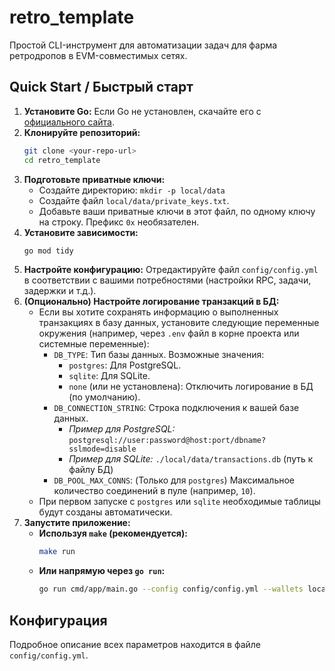 # retro_template

Простой CLI-инструмент для автоматизации задач для фарма ретродропов в EVM-совместимых сетях.

## Quick Start / Быстрый старт

1.  **Установите Go:** Если Go не установлен, скачайте его с [официального сайта](https://go.dev/dl/).
2.  **Клонируйте репозиторий:**
    ```bash
    git clone <your-repo-url>
    cd retro_template
    ```
3.  **Подготовьте приватные ключи:**
    *   Создайте директорию: `mkdir -p local/data`
    *   Создайте файл `local/data/private_keys.txt`.
    *   Добавьте ваши приватные ключи в этот файл, по одному ключу на строку. Префикс `0x` необязателен.
4.  **Установите зависимости:**
    ```bash
    go mod tidy
    ```
5.  **Настройте конфигурацию:** Отредактируйте файл `config/config.yml` в соответствии с вашими потребностями (настройки RPC, задачи, задержки и т.д.).
6.  **(Опционально) Настройте логирование транзакций в БД:**
    *   Если вы хотите сохранять информацию о выполненных транзакциях в базу данных, установите следующие переменные окружения (например, через `.env` файл в корне проекта или системные переменные):
        *   `DB_TYPE`: Тип базы данных. Возможные значения:
            *   `postgres`: Для PostgreSQL.
            *   `sqlite`: Для SQLite.
            *   `none` (или не установлена): Отключить логирование в БД (по умолчанию).
        *   `DB_CONNECTION_STRING`: Строка подключения к вашей базе данных.
            *   *Пример для PostgreSQL:* `postgresql://user:password@host:port/dbname?sslmode=disable`
            *   *Пример для SQLite:* `./local/data/transactions.db` (путь к файлу БД)
        *   `DB_POOL_MAX_CONNS`: (Только для `postgres`) Максимальное количество соединений в пуле (например, `10`).
    *   При первом запуске с `postgres` или `sqlite` необходимые таблицы будут созданы автоматически.
7.  **Запустите приложение:**
    *   **Используя `make` (рекомендуется):**
        ```bash
        make run
        ```
    *   **Или напрямую через `go run`:**
        ```bash
        go run cmd/app/main.go --config config/config.yml --wallets local/data/private_keys.txt
        ```

## Конфигурация

Подробное описание всех параметров находится в файле `config/config.yml`.
